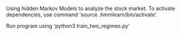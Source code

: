 Using hidden Markov Models to analyze the stock market. To activate dependencies, use command 'source .hmmlearn/bin/activate'.

Run program using 'python3 train_two_regimes.py'
